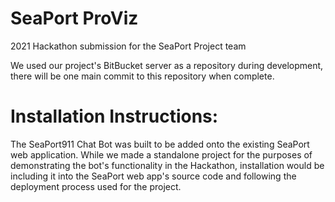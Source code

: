 # SeaPort ProViz

2021 Hackathon submission for the SeaPort Project team

We used our project's BitBucket server as a repository during development, there will be one main commit to this repository when complete.

# Installation Instructions:

The SeaPort911 Chat Bot was built to be added onto the existing SeaPort web application. While we made a standalone project for the purposes of demonstrating the bot's functionality in the Hackathon, installation would be including it into the SeaPort web app's source code and following the deployment process used for the project.
